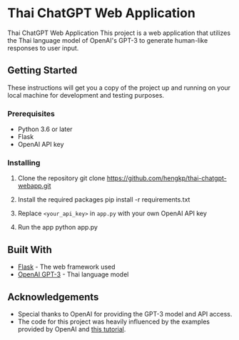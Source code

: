 # Thai ChatGPT Web Application

Thai ChatGPT Web Application
This project is a web application that utilizes the Thai language model of OpenAI's GPT-3 to generate human-like responses to user input.

## Getting Started

These instructions will get you a copy of the project up and running on your local machine for development and testing purposes.

### Prerequisites

- Python 3.6 or later
- Flask
- OpenAI API key

### Installing

1. Clone the repository
git clone https://github.com/hengkp/thai-chatgpt-webapp.git

2. Install the required packages
pip install -r requirements.txt

3. Replace `<your_api_key>` in `app.py` with your own OpenAI API key

4. Run the app
python app.py

## Built With

- [Flask](https://flask.palletsprojects.com/en/2.1.x/) - The web framework used
- [OpenAI GPT-3](https://openai.com/docs/api-reference/introduction/) - Thai language model

## Acknowledgements

- Special thanks to OpenAI for providing the GPT-3 model and API access.
- The code for this project was heavily influenced by the examples provided by OpenAI and [this tutorial](https://www.twilio.com/blog/how-to-build-a-chatbot-with-openai-gpt-3-and-python).
